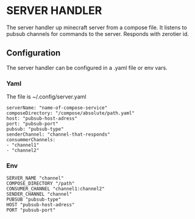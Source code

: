 # SERVER HANDLER #
The server handler up minecraft server from a compose file.
It listens to pubsub channels for commands to the server. Responds with zerotier id.

## Configuration ##
The server handler can be configured in a .yaml file or env vars.
### Yaml ###
The file is ~/.config/server.yaml
```
serverName: "name-of-compose-service"
composeDirectory: "/compose/absolute/path.yaml"
host: "pubsub-host-adress"
port: "pubsub-port"
pubsub: "pubsub-type"
senderChannel: "channel-that-responds"
consummerChannels:
- "channel1"
- "channel2"
```

### Env ###
```
SERVER_NAME "channel"
COMPOSE_DIRECTORY "/path"
CONSUMER_CHANNEL "channel1:channel2"
SENDER_CHANNEL "channel"
PUBSUB "pubsub-type"
HOST "pubsub-host-adress"
PORT "pubsub-port"
```
